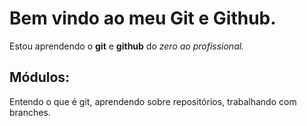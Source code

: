 # Bem vindo ao meu Git e Github.
Estou aprendendo o **git** e **github** do _zero ao profissional._

## Módulos:
Entendo o que é git, aprendendo sobre repositórios, trabalhando com branches.


